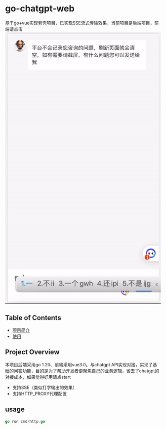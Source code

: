 # go-chatgpt-web

基于go+vue实现套壳项目，已实现SSE流式传输效果，当前项目是后端项目，前端请点击
![go-chatgpt-web](https://github.com/phpcyu/go-chatgpt-web/blob/main/demo.gif?raw=true)


## Table of Contents

- [项目简介](#project-overview)
- [使用](#usage)
## Project Overview
本项目后端采用go 1.20、前端采用vue3.0。与chatgpt API实现对接，实现了基础的问答功能，目的是为了帮助开发者更聚焦自己的业务逻辑，省去了chatgpt的对接成本，如果觉得好用请点start
- 支持SSE（类似打字输出的效果）
- 支持HTTP_PROXY代理配置

## usage
```go
go run cmd/http.go
```


